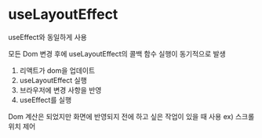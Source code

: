 # useLayoutEffect

useEffect와 동일하게 사용

모든 Dom 변경 후에 useLayoutEffect의 콜백 함수 실행이 동기적으로 발생

1. 리액트가 dom을 업데이트
2. useLayoutEffect 실행
3. 브라우저에 변경 사항을 반영
4. useEffect를 실행

Dom 계산은 되었지만 화면에 반영되지 전에 하고 싶은 작업이 있을 때 사용
ex) 스크롤 위치 제어
